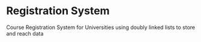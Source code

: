# Registration System
 Course Registration System for Universities using doubly linked lists to store and reach data
